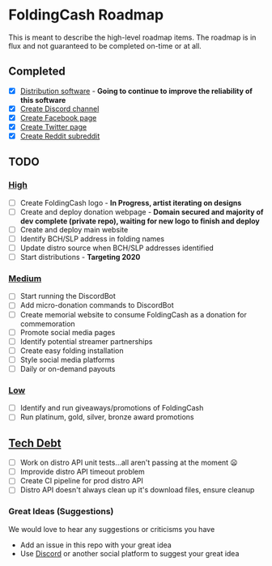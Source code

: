 # FoldingCash Roadmap

This is meant to describe the high-level roadmap items. The roadmap is in flux and not guaranteed to be completed on-time or at all.

## Completed

- [X] [Distribution software](https://github.com/foldingcash/distro) - **Going to continue to improve the reliability of this software**
- [X] [Create Discord channel](https://discord.gg/HU3YeXQ)
- [X] [Create Facebook page](https://www.facebook.com/FoldingCash)
- [X] [Create Twitter page](https://twitter.com/FoldingCash)
- [X] [Create Reddit subreddit](https://reddit.com/r/FoldingCash)

## TODO

### [High](HighPriority.md)

- [ ] Create FoldingCash logo - **In Progress, artist iterating on designs**
- [ ] Create and deploy donation webpage - **Domain secured and majority of dev complete (private repo), waiting for new logo to finish and deploy**
- [ ] Create and deploy main website
- [ ] Identify BCH/SLP address in folding names
- [ ] Update distro source when BCH/SLP addresses identified
- [ ] Start distributions - **Targeting 2020**

### [Medium](MediumPriority.md)

- [ ] Start running the DiscordBot
- [ ] Add micro-donation commands to DiscordBot
- [ ] Create memorial website to consume FoldingCash as a donation for commemoration
- [ ] Promote social media pages
- [ ] Identify potential streamer partnerships
- [ ] Create easy folding installation
- [ ] Style social media platforms
- [ ] Daily or on-demand payouts

### [Low](LowPriority.md)

- [ ] Identify and run giveaways/promotions of FoldingCash
- [ ] Run platinum, gold, silver, bronze award promotions

## [Tech Debt](TechDebt.md)

- [ ] Work on distro API unit tests...all aren't passing at the moment :frowning:
- [ ] Improvide distro API timeout problem
- [ ] Create CI pipeline for prod distro API
- [ ] Distro API doesn't always clean up it's download files, ensure cleanup

### Great Ideas (Suggestions)

We would love to hear any suggestions or criticisms you have

- Add an issue in this repo with your great idea
- Use [Discord](https://discord.gg/HU3YeXQ) or another social platform to suggest your great idea

